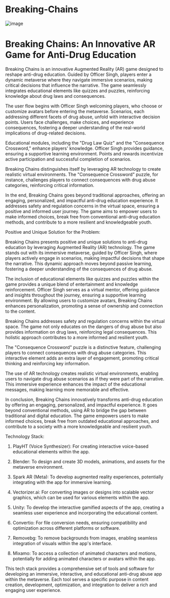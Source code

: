 # Breaking-Chains

![image](https://github.com/nababuddin/Breaking-Chains/blob/1c823c86de99cc00cf606ece033ae99a9a3d26a7/DALL%C2%B7E%202024-01-03%2022.27.36%20-%20A%20dynamic%2C%20eye-catching%2016_9%20thumbnail%20for%20a%20hackathon%20project%20video%20titled%20'Breaking%20Chains'.%20The%20thumbnail%20features%20a%20virtual%20guide%20character%20named%20.png)


<h1>Breaking Chains: An Innovative AR Game for Anti-Drug Education</h1>

Breaking Chains is an innovative Augmented Reality (AR) game designed to reshape anti-drug education. Guided by Officer Singh, players enter a dynamic metaverse where they navigate immersive scenarios, making critical decisions that influence the narrative. The game seamlessly integrates educational elements like quizzes and puzzles, reinforcing knowledge about drug laws and consequences.

The user flow begins with Officer Singh welcoming players, who choose or customize avatars before entering the metaverse. Scenarios, each addressing different facets of drug abuse, unfold with interactive decision points. Users face challenges, make choices, and experience consequences, fostering a deeper understanding of the real-world implications of drug-related decisions.

Educational modules, including the "Drug Law Quiz" and the "Consequence Crossword," enhance players' knowledge. Officer Singh provides guidance, ensuring a supportive learning environment. Points and rewards incentivize active participation and successful completion of scenarios.

Breaking Chains distinguishes itself by leveraging AR technology to create realistic virtual environments. The "Consequence Crossword" puzzle, for instance, challenges players to connect consequences with drug abuse categories, reinforcing critical information.

In the end, Breaking Chains goes beyond traditional approaches, offering an engaging, personalized, and impactful anti-drug education experience. It addresses safety and regulation concerns in the virtual space, ensuring a positive and informed user journey. The game aims to empower users to make informed choices, break free from conventional anti-drug education methods, and contribute to a more resilient and knowledgeable youth.



Positive and Unique Solution for the Problem:

Breaking Chains presents positive and unique solutions to anti-drug education by leveraging Augmented Reality (AR) technology. The game stands out with its immersive metaverse, guided by Officer Singh, where players actively engage in scenarios, making impactful decisions that shape the narrative. This dynamic approach moves beyond passive learning, fostering a deeper understanding of the consequences of drug abuse.

The inclusion of educational elements like quizzes and puzzles within the game provides a unique blend of entertainment and knowledge reinforcement. Officer Singh serves as a virtual mentor, offering guidance and insights throughout the journey, ensuring a supportive learning environment. By allowing users to customize avatars, Breaking Chains enhances personalization, promoting a sense of ownership and connection to the content.

Breaking Chains addresses safety and regulation concerns within the virtual space. The game not only educates on the dangers of drug abuse but also provides information on drug laws, reinforcing legal consequences. This holistic approach contributes to a more informed and resilient youth.

The "Consequence Crossword" puzzle is a distinctive feature, challenging players to connect consequences with drug abuse categories. This interactive element adds an extra layer of engagement, promoting critical thinking and reinforcing key information.

The use of AR technology creates realistic virtual environments, enabling users to navigate drug abuse scenarios as if they were part of the narrative. This immersive experience enhances the impact of the educational messages, making learning more memorable and effective.

In conclusion, Breaking Chains innovatively transforms anti-drug education by offering an engaging, personalized, and impactful experience. It goes beyond conventional methods, using AR to bridge the gap between traditional and digital education. The game empowers users to make informed choices, break free from outdated educational approaches, and contribute to a society with a more knowledgeable and resilient youth.


Technology Stack:

1. PlayHT (Voice Synthesizer): For creating interactive voice-based educational elements within the app.

2. Blender: To design and create 3D models, animations, and assets for the metaverse environment.

3. Spark AR (Meta): To develop augmented reality experiences, potentially integrating with the app for immersive learning.

4. Vectorizer.ai: For converting images or designs into scalable vector graphics, which can be used for various elements within the app.

5. Unity: To develop the interactive gamified aspects of the app, creating a seamless user experience and incorporating the educational content.

6. Convertio: For file conversion needs, ensuring compatibility and optimization across different platforms or software.

7. Removebg: To remove backgrounds from images, enabling seamless integration of visuals within the app's interface.

8. Mixamo: To access a collection of animated characters and motions, potentially for adding animated characters or avatars within the app.

This tech stack provides a comprehensive set of tools and software for developing an immersive, interactive, and educational anti-drug abuse app within the metaverse. Each tool serves a specific purpose in content creation, development, optimization, and integration to deliver a rich and engaging user experience.

